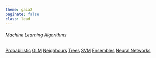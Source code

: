 ```yaml
---
theme: gaia2
paginate: false
class: lead
---
```


###### Machine Learning Algorithms

<div class="dashboard-tiles">
  <a class="tile-link" href="formal/aiml/mlalgos/prob.html" style="--tile-bg-img:url('assets/2025-10-02-08-38-50.png');">Probabilistic</a>
  <a class="tile-link" href="formal/aiml/mlalgos/index.html" style="--tile-bg-img:url('assets/2025-10-01-08-47-10.png');">GLM</a>
  <a class="tile-link" href="aiml/mlalgos/index.html" style="--tile-bg-img:url('assets/2025-10-01-08-47-10.png');">Neighbours</a>
  <a class="tile-link" href="aiml/mlalgos/index.html" style="--tile-bg-img:url('assets/2025-10-01-08-47-10.png');">Trees</a>
  <a class="tile-link" href="aiml/mlalgos/index.html" style="--tile-bg-img:url('assets/2025-10-01-08-47-10.png');">SVM</a>
  <a class="tile-link" href="aiml/mlalgos/index.html" style="--tile-bg-img:url('assets/2025-10-01-08-47-10.png');">Ensembles</a>
  <a class="tile-link" href="formal/aiml/mlalgos/nn/index.html" style="--tile-bg-img:url('assets/2025-10-04-11-51-47.png');">Neural Networks</a>
</div>
